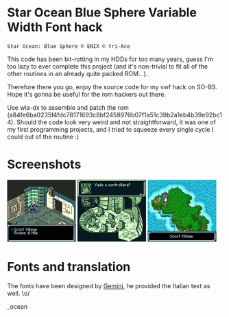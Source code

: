 # Star Ocean Blue Sphere Variable Width Font hack

    Star Ocean: Blue Sphere © ENIX © tri-Ace

This code has been bit-rotting in my HDDs for too many years, guess I'm too lazy
to ever complete this project (and it's non-trivial to fit all of the other routines
in an already quite packed  ROM...).

Therefore there you go, enjoy the source code for my vwf hack on SO-BS.
Hope it's gonna be useful for the rom hackers out there.

Use wla-dx to assemble and patch the rom (a84fe6ba0235f4fdc78171693c8bf2458976b07f1a51c39b2a1eb4b39e92bc14).
Should the code look very weird and not straightforward, it was one of my first programming projects, and
I tried to squeeze every single cycle I could out of the routine :)

# Screenshots

![1](screenshots/bgb00015.jpg?raw=True)
![2](screenshots/bgb00016.jpg?raw=True)
![3](screenshots/bgb00022.jpg?raw=True)

# Fonts and translation
The fonts have been designed by [Gemini](https://github.com/Gemini-Loboto3),
he provided the Italian text as well. \o/


\_ocean
